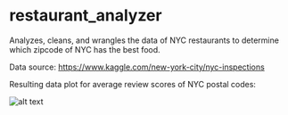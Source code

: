 # restaurant_analyzer
Analyzes, cleans, and wrangles the data of NYC restaurants to determine which zipcode of NYC has the best food.

Data source: https://www.kaggle.com/new-york-city/nyc-inspections 

Resulting data plot for average review scores of NYC postal codes:

![alt text](https://i.imgur.com/04APLLk.png)
